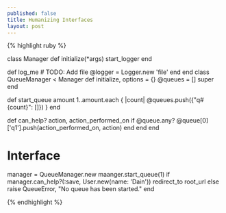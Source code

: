 ```yaml
---
published: false
title: Humanizing Interfaces
layout: post
---
```

{% highlight ruby %}

class Manager 
  def initialize(*args)
    start_logger
  end
  
  def log_me
    # TODO: Add file
    @logger = Logger.new 'file'
  end
end
class QueueManager < Manager
  def initialize, options = {}
    @queues = []
    super
  end
  
  def start_queue amount
    1..amount.each { |count| @queues.push({"q#{count}": []}) }
  end
  
  def can_help? action, action_performed_on
    if @queue.any?
      @queue[0]['q1'].push(action_performed_on, action)
    end
  end
end


# Interface
manager = QueueManager.new
maanger.start_queue(1)
if manager.can_help?(:save, User.new(name: 'Dain'))
  redirect_to root_url
else
  raise QueueError, "No queue has been started."
end

{% endhighlight %}
